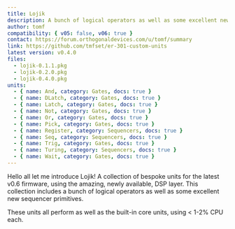 ```yaml
---
title: Lojik
description: A bunch of logical operators as well as some excellent new sequencer primitives
author: tomf
compatibility: { v05: false, v06: true }
contact: https://forum.orthogonaldevices.com/u/tomf/summary
link: https://github.com/tmfset/er-301-custom-units
latest version: v0.4.0
files:
  - lojik-0.1.1.pkg
  - lojik-0.2.0.pkg
  - lojik-0.4.0.pkg
units:
  - { name: And, category: Gates, docs: true }
  - { name: DLatch, category: Gates, docs: true }
  - { name: Latch, category: Gates, docs: true }
  - { name: Not, category: Gates, docs: true }
  - { name: Or, category: Gates, docs: true }
  - { name: Pick, category: Gates, docs: true }
  - { name: Register, category: Sequencers, docs: true }
  - { name: Seq, category: Sequencers, docs: true }
  - { name: Trig, category: Gates, docs: true }
  - { name: Turing, category: Sequencers, docs: true }
  - { name: Wait, category: Gates, docs: true }
---
```


Hello all let me introduce Lojik! A collection of bespoke units for the latest v0.6 firmware, using the amazing, newly available, DSP layer. This collection includes a bunch of logical operators as well as some excellent new sequencer primitives.

These units all perform as well as the built-in core units, using < 1-2% CPU each.

